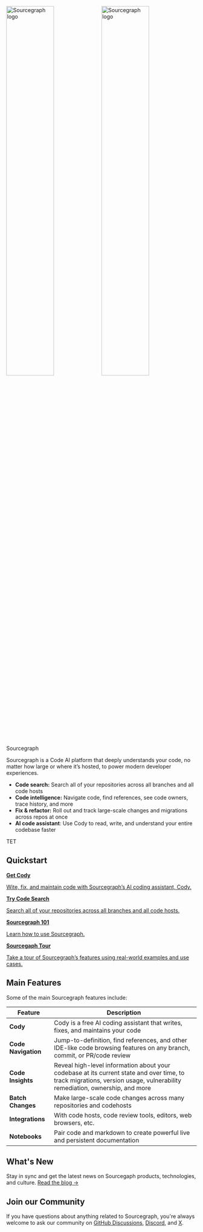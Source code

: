 <style>

.markdown-body .cards {
  display: flex;
  align-items: stretch;
}

.markdown-body .cards .card {
  flex: 1;
  margin: 0.5em;
  color: var(--text-color);
  border-radius: 4px;
  border: 1px solid var(--sidebar-nav-active-bg);
  padding: 1.5rem;
  padding-top: 1.25rem;
}

.markdown-body .cards .card:hover {
  color: var(--link-color);
}

.markdown-body .cards .card span {
  color: var(--link-color);
  font-weight: bold;
}

</style>

<img alt="Sourcegraph logo" src="/assets/sourcegraph-logo-dark.svg" width="50%" class="theme-dark-only"><img alt="Sourcegraph logo" src="/assets/sourcegraph-logo-light.svg" width="50%" class="theme-light-only"><span class="sr-only">Sourcegraph</span>

Sourcegraph is a Code AI platform that deeply understands your code, no matter how large or where it’s hosted, to power modern developer experiences.

- **Code search:** Search all of your repositories across all branches and all code hosts
- **Code intelligence:** Navigate code, find references, see code owners, trace history, and more
- **Fix & refactor:** Roll out and track large-scale changes and migrations across repos at once
- **AI code assistant**: Use Cody to read, write, and understand your entire codebase faster

TET
## Quickstart

<div class="cards">
  <a class="card text-left" href="https://sourcegraph.com/cody"><b>Get Cody</b><p>Wite, fix, and maintain code with Sourcegraph’s AI coding assistant, Cody.
</p></a>
  <a class="card text-left" href="https://sourcegraph.com/search"><b>Try Code Search</b><p>Search all of your repositories across all branches and all code hosts.</p></a>
</div>
<div class="cards">
   <a class="card text-left" href="/getting-started"><b>Sourcegraph 101</b><p>Learn how to use Sourcegraph.</p></a>
  <a class="card text-left" href="/getting-started/tour"><b>Sourcegaph Tour</b><p>Take a tour of Sourcegraph’s features using real-world examples and use cases.</p></a>
</div>

## Main Features

Some of the main Sourcegraph features include:

| **Feature**                    | **Description**                                                                                                                        |
| -------------------------- | ---------------------------------------------------------------------------------------------------------------------------------- |
| **Cody**            | Cody is a free AI coding assistant that writes, fixes, and maintains your code      |
| **Code Navigation**            | Jump-to-definition, find references, and other IDE-like code browsing features on any branch, commit, or PR/code review      |
| **Code Insights**              | Reveal high-level information about your codebase at its current state and over time, to track migrations, version usage, vulnerability remediation, ownership, and more |
| **Batch Changes**              | Make large-scale code changes across many repositories and codehosts                                                              |
| **Integrations**               | With code hosts, code review tools, editors, web browsers, etc.                                                                   |
| **Notebooks**                  | Pair code and markdown to create powerful live and persistent documentation                                                      |

## What's New

Stay in sync and get the latest news on Sourcegaph products, technologies, and culture. [Read the blog →](https://sourcegraph.com/blog)

## Join our Community

If you have questions about anything related to Sourcegraph, you're always welcome to ask our community on [GitHub Discussions](https://github.com/sourcegraph/sourcegraph/discussions), [Discord](https://discord.gg/s2qDtYGnAE), and [X](https://twitter.com/sourcegraph).
